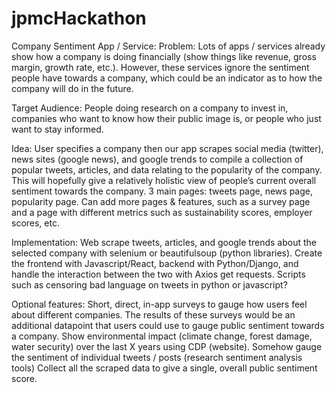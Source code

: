 # jpmcHackathon

Company Sentiment App / Service:
Problem: Lots of apps / services already show how a company is doing financially (show things like revenue, gross margin, growth rate, etc.). However, these services ignore the sentiment people have towards a company, which could be an indicator as to how the company will do in the future.

Target Audience: People doing research on a company to invest in, companies who want to know how their public image is, or people who just want to stay informed.

Idea: User specifies a company then our app scrapes social media (twitter), news sites (google news), and google trends to compile a collection of popular tweets, articles, and data relating to the popularity of the company. This will hopefully give a relatively holistic view of people’s current overall sentiment towards the company. 3 main pages: tweets page, news page, popularity page. Can add more pages & features, such as a survey page and a page with different metrics such as sustainability scores, employer scores, etc. 

Implementation: Web scrape tweets, articles, and google trends about the selected company with selenium or beautifulsoup (python libraries). Create the frontend with Javascript/React, backend with Python/Django, and handle the interaction between the two with Axios get requests. Scripts such as censoring bad language on tweets in python or javascript?

Optional features: 
Short, direct, in-app surveys to gauge how users feel about different companies. The results of these surveys would be an additional datapoint that users could use to gauge public sentiment towards a company.
Show environmental impact (climate change, forest damage, water security) over the last X years using CDP (website).
Somehow gauge the sentiment of individual tweets / posts (research sentiment analysis tools)
Collect all the scraped data to give a single, overall public sentiment score.

